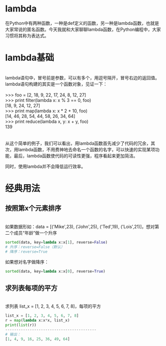 # lambda

在Python中有两种函数，一种是def定义的函数，另一种是lambda函数，也就是大家常说的匿名函数。今天我就和大家聊聊lambda函数，在Python编程中，大家习惯将其称为表达式。

# lambda基础

<br />lambda语句中，冒号前是参数，可以有多个，用逗号隔开，冒号右边的返回值。lambda语句构建的其实是一个函数对象，见证一下：<br />
<br />>>> foo = [2, 18, 9, 22, 17, 24, 8, 12, 27]<br />>>> print filter(lambda x: x % 3 == 0, foo)<br />[18, 9, 24, 12, 27]<br />>>> print map(lambda x: x * 2 + 10, foo)<br />[14, 46, 28, 54, 44, 58, 26, 34, 64]<br />>>> print reduce(lambda x, y: x + y, foo)<br />139<br />
<br />
<br />从这个简单的例子，我们可以看出，用lambda函数首先减少了代码的冗余，其次，用lambda函数，不用费神地去命名一个函数的名字，可以快速的实现某项功能，最后，lambda函数使代码的可读性更强，程序看起来更加简洁。

同时，使用lambda并不会降低运行效率。

# 经典用法


## 按照第x个元素排序

<br />如果数据形如：data = [('Mike',23), ('John',25), ('Ted',19), ('Lois',21)]，想对第二个成员“年龄”做一个升序
```python
sorted(data, key=lambda x:x[1], reverse=False)
# 升序：reverse=False（默认）
# 降序：reverse=True
```
如果想对名字做降序：
```python
sorted(data, key=lambda x:x[0], reverse=True)
```


## 求列表每项的平方

<br />求列表 list_x = [1, 2, 3, 4, 5, 6, 7, 8]，每项的平方
```python
list_x = [1, 2, 3, 4, 5, 6, 7, 8]
r = map(lambda x:x*x, list_x)
print(list(r))
-----------------------------------------
# 输出：
[1, 4, 9, 16, 25, 36, 49, 64]
```
